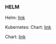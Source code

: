 ### HELM

Helm: [link](./commands/helm.md)

Kubernetes: Chart: [link](./commands/kubernetes.md)

Chart: [link](./commands/chart.md)
